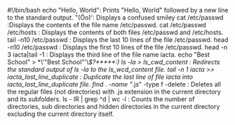 #!/bin/bash
echo "Hello, World": Prints "Hello, World" followed by a new line to the standard output.
"(Ôo)': Displays a confused smiley
cat /etc/passwd :Displays the contents of the file name /etc/passwd.
cat /etc/passwd /etc/hosts : Displays the contents of both files /etc/passwd and /etc/hosts.
tail -n10 /etc/passwd : Displays the last 10 lines of the file /etc/passwd.
head -n10 /etc/passwd : Displays the first 10 lines of the file /etc/passwd.
head -n 3 iacta|tail -1 : Displays the third line of the file name iacta.
echo "Best School" > \*\\'"Best School"\'\\*$\?\*\*\*\*\*:)
ls -la > ls_cwd_content : Redirects the standard output of ls -la to the ls_wcd_content file.
tail -n 1 iacta >> iacta_last_line_duplicate : Duplicate the last line of file iacta into iacta_last_line_duplicate file.
find . -name "*.js" -type f -delete : Deletes all the regular files (not directories) with .js extension in the current directory and its subfolders.
ls - lR | grep ^d | wc -l : Counts the number of directories, sub directories and hidden directories in the current directory excluding the current directory itself.

